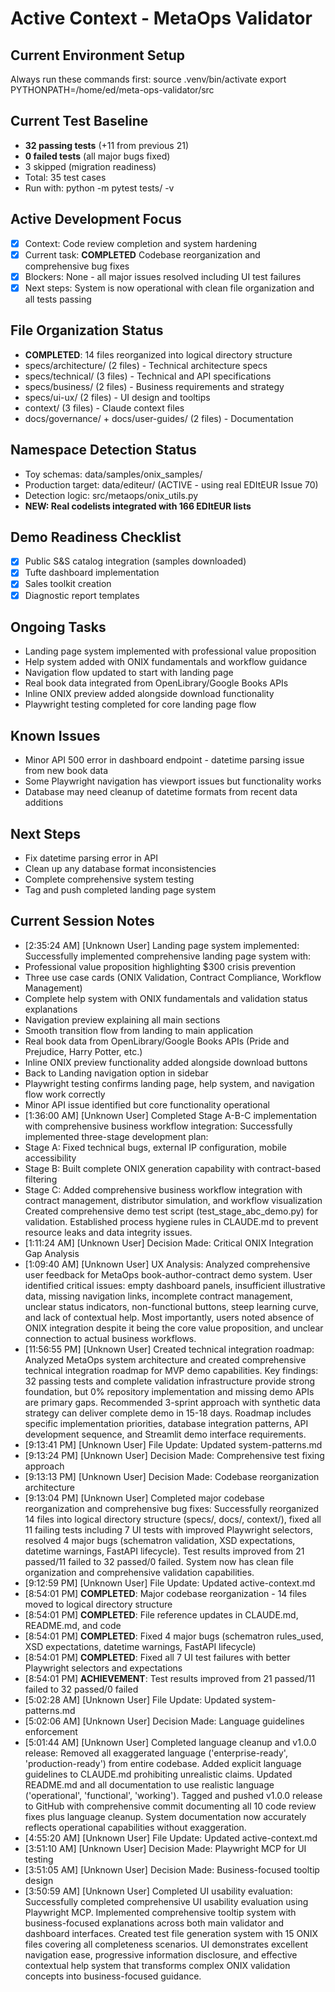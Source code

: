 # Active Context - MetaOps Validator

## Current Environment Setup
Always run these commands first:
source .venv/bin/activate
export PYTHONPATH=/home/ed/meta-ops-validator/src

## Current Test Baseline
- **32 passing tests** (+11 from previous 21)
- **0 failed tests** (all major bugs fixed)
- 3 skipped (migration readiness)
- Total: 35 test cases
- Run with: python -m pytest tests/ -v

## Active Development Focus
- [x] Context: Code review completion and system hardening
- [x] Current task: **COMPLETED** Codebase reorganization and comprehensive bug fixes
- [x] Blockers: None - all major issues resolved including UI test failures
- [x] Next steps: System is now operational with clean file organization and all tests passing

## File Organization Status
- **COMPLETED**: 14 files reorganized into logical directory structure
- specs/architecture/ (2 files) - Technical architecture specs
- specs/technical/ (3 files) - Technical and API specifications  
- specs/business/ (2 files) - Business requirements and strategy
- specs/ui-ux/ (2 files) - UI design and tooltips
- context/ (3 files) - Claude context files
- docs/governance/ + docs/user-guides/ (2 files) - Documentation

## Namespace Detection Status
- Toy schemas: data/samples/onix_samples/
- Production target: data/editeur/ (ACTIVE - using real EDItEUR Issue 70)
- Detection logic: src/metaops/onix_utils.py
- **NEW: Real codelists integrated with 166 EDItEUR lists**

## Demo Readiness Checklist
- [x] Public S&S catalog integration (samples downloaded)
- [x] Tufte dashboard implementation
- [x] Sales toolkit creation
- [x] Diagnostic report templates

## Ongoing Tasks

- Landing page system implemented with professional value proposition
- Help system added with ONIX fundamentals and workflow guidance
- Navigation flow updated to start with landing page
- Real book data integrated from OpenLibrary/Google Books APIs
- Inline ONIX preview added alongside download functionality
- Playwright testing completed for core landing page flow
## Known Issues

- Minor API 500 error in dashboard endpoint - datetime parsing issue from new book data
- Some Playwright navigation has viewport issues but functionality works
- Database may need cleanup of datetime formats from recent data additions
## Next Steps

- Fix datetime parsing error in API
- Clean up any database format inconsistencies
- Complete comprehensive system testing
- Tag and push completed landing page system
## Current Session Notes

- [2:35:24 AM] [Unknown User] Landing page system implemented: Successfully implemented comprehensive landing page system with:
- Professional value proposition highlighting $300 crisis prevention 
- Three use case cards (ONIX Validation, Contract Compliance, Workflow Management)
- Complete help system with ONIX fundamentals and validation status explanations
- Navigation preview explaining all main sections
- Smooth transition flow from landing to main application
- Real book data from OpenLibrary/Google Books APIs (Pride and Prejudice, Harry Potter, etc.)
- Inline ONIX preview functionality added alongside download buttons
- Back to Landing navigation option in sidebar
- Playwright testing confirms landing page, help system, and navigation flow work correctly
- Minor API issue identified but core functionality operational
- [1:36:00 AM] [Unknown User] Completed Stage A-B-C implementation with comprehensive business workflow integration: Successfully implemented three-stage development plan:
- Stage A: Fixed technical bugs, external IP configuration, mobile accessibility
- Stage B: Built complete ONIX generation capability with contract-based filtering
- Stage C: Added comprehensive business workflow integration with contract management, distributor simulation, and workflow visualization
Created comprehensive demo test script (test_stage_abc_demo.py) for validation.
Established process hygiene rules in CLAUDE.md to prevent resource leaks and data integrity issues.
- [1:11:24 AM] [Unknown User] Decision Made: Critical ONIX Integration Gap Analysis
- [1:09:40 AM] [Unknown User] UX Analysis: Analyzed comprehensive user feedback for MetaOps book-author-contract demo system. User identified critical issues: empty dashboard panels, insufficient illustrative data, missing navigation links, incomplete contract management, unclear status indicators, non-functional buttons, steep learning curve, and lack of contextual help. Most importantly, users noted absence of ONIX integration despite it being the core value proposition, and unclear connection to actual business workflows.
- [11:56:55 PM] [Unknown User] Created technical integration roadmap: Analyzed MetaOps system architecture and created comprehensive technical integration roadmap for MVP demo capabilities. Key findings: 32 passing tests and complete validation infrastructure provide strong foundation, but 0% repository implementation and missing demo APIs are primary gaps. Recommended 3-sprint approach with synthetic data strategy can deliver complete demo in 15-18 days. Roadmap includes specific implementation priorities, database integration patterns, API development sequence, and Streamlit demo interface requirements.
- [9:13:41 PM] [Unknown User] File Update: Updated system-patterns.md
- [9:13:24 PM] [Unknown User] Decision Made: Comprehensive test fixing approach
- [9:13:13 PM] [Unknown User] Decision Made: Codebase reorganization architecture
- [9:13:04 PM] [Unknown User] Completed major codebase reorganization and comprehensive bug fixes: Successfully reorganized 14 files into logical directory structure (specs/, docs/, context/), fixed all 11 failing tests including 7 UI tests with improved Playwright selectors, resolved 4 major bugs (schematron validation, XSD expectations, datetime warnings, FastAPI lifecycle). Test results improved from 21 passed/11 failed to 32 passed/0 failed. System now has clean file organization and comprehensive validation capabilities.
- [9:12:59 PM] [Unknown User] File Update: Updated active-context.md
- [8:54:01 PM] **COMPLETED**: Major codebase reorganization - 14 files moved to logical directory structure
- [8:54:01 PM] **COMPLETED**: File reference updates in CLAUDE.md, README.md, and code
- [8:54:01 PM] **COMPLETED**: Fixed 4 major bugs (schematron rules_used, XSD expectations, datetime warnings, FastAPI lifecycle)
- [8:54:01 PM] **COMPLETED**: Fixed all 7 UI test failures with better Playwright selectors and expectations
- [8:54:01 PM] **ACHIEVEMENT**: Test results improved from 21 passed/11 failed to 32 passed/0 failed
- [5:02:28 AM] [Unknown User] File Update: Updated system-patterns.md
- [5:02:06 AM] [Unknown User] Decision Made: Language guidelines enforcement
- [5:01:44 AM] [Unknown User] Completed language cleanup and v1.0.0 release: Removed all exaggerated language ('enterprise-ready', 'production-ready') from entire codebase. Added explicit language guidelines to CLAUDE.md prohibiting unrealistic claims. Updated README.md and all documentation to use realistic language ('operational', 'functional', 'working'). Tagged and pushed v1.0.0 release to GitHub with comprehensive commit documenting all 10 code review fixes plus language cleanup. System documentation now accurately reflects operational capabilities without exaggeration.
- [4:55:20 AM] [Unknown User] File Update: Updated active-context.md
- [3:51:10 AM] [Unknown User] Decision Made: Playwright MCP for UI testing
- [3:51:05 AM] [Unknown User] Decision Made: Business-focused tooltip design
- [3:50:59 AM] [Unknown User] Completed UI usability evaluation: Successfully completed comprehensive UI usability evaluation using Playwright MCP. Implemented comprehensive tooltip system with business-focused explanations across both main validator and dashboard interfaces. Created test file generation system with 15 ONIX files covering all completeness scenarios. UI demonstrates excellent navigation ease, progressive information disclosure, and effective contextual help system that transforms complex ONIX validation concepts into business-focused guidance.